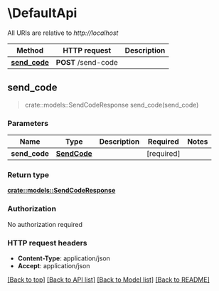 # \DefaultApi

All URIs are relative to *http://localhost*

Method | HTTP request | Description
------------- | ------------- | -------------
[**send_code**](DefaultApi.md#send_code) | **POST** /send-code | 



## send_code

> crate::models::SendCodeResponse send_code(send_code)


### Parameters


Name | Type | Description  | Required | Notes
------------- | ------------- | ------------- | ------------- | -------------
**send_code** | [**SendCode**](SendCode.md) |  | [required] |

### Return type

[**crate::models::SendCodeResponse**](SendCodeResponse.md)

### Authorization

No authorization required

### HTTP request headers

- **Content-Type**: application/json
- **Accept**: application/json

[[Back to top]](#) [[Back to API list]](../README.md#documentation-for-api-endpoints) [[Back to Model list]](../README.md#documentation-for-models) [[Back to README]](../README.md)

